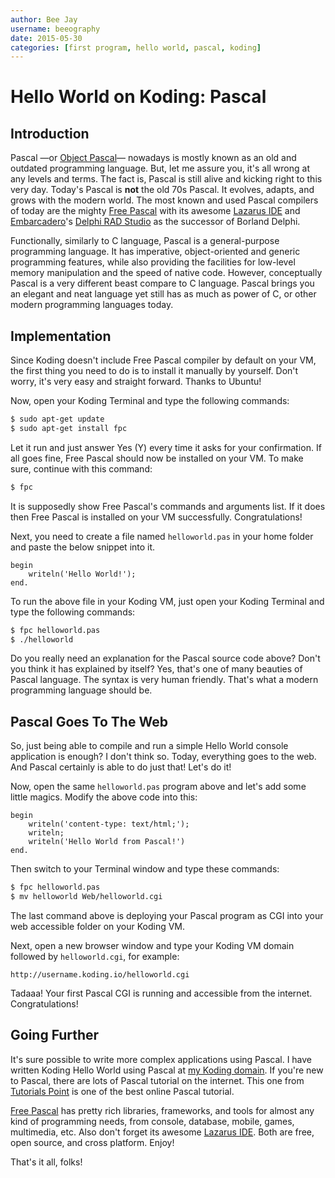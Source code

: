 ```yaml
---
author: Bee Jay
username: beeography
date: 2015-05-30
categories: [first program, hello world, pascal, koding]
---
```


# Hello World on Koding: Pascal

## Introduction

Pascal —or [Object Pascal](http://en.wikipedia.org/wiki/Object_Pascal "Object Pascal")— nowadays is mostly known as an old and outdated programming language. But, let me assure you, it's all wrong at any levels and terms. The fact is, Pascal is still alive and kicking right to this very day. Today's Pascal is **not** the old 70s Pascal. It evolves, adapts, and grows with the modern world. The most known and used Pascal compilers of today are the mighty [Free Pascal](http://freepascal.org "Free Pascal Compiler") with its awesome [Lazarus IDE](http://lazarus.freepascal.org "Lazarus IDE") and [Embarcadero](http://www.embarcadero.com)'s [Delphi RAD Studio](http://www.embarcadero.com/products/delphi) as the successor of Borland Delphi.

Functionally, similarly to C language, Pascal is a general-purpose programming language. It has imperative, object-oriented and generic programming features, while also providing the facilities for low-level memory manipulation and the speed of native code. However, conceptually Pascal is a very different beast compare to C language. Pascal brings you an elegant and neat language yet still has as much as power of C, or other modern programming languages today.

## Implementation

Since Koding doesn't include Free Pascal compiler by default on your VM, the first thing you need to do is to install it manually by yourself. Don't worry, it's very easy and straight forward. Thanks to Ubuntu! 

Now, open your Koding Terminal and type the following commands:
```bash
$ sudo apt-get update
$ sudo apt-get install fpc
```
Let it run and just answer Yes (Y) every time it asks for your confirmation. If all goes fine, Free Pascal should now be installed on your VM. To make sure, continue with this command:
```bash
$ fpc
```
It is supposedly show Free Pascal's commands and arguments list. If it does then Free Pascal is installed on your VM successfully. Congratulations!

Next, you need to create a file named `helloworld.pas` in your home folder and paste the below snippet into it.
```
begin
    writeln('Hello World!');
end.
```
To run the above file in your Koding VM, just open your Koding Terminal and type the following commands:
```bash
$ fpc helloworld.pas
$ ./helloworld
```

Do you really need an explanation for the Pascal source code above? Don't you think it has explained by itself? Yes, that's one of many beauties of Pascal language. The syntax is very human friendly. That's what a modern programming language should be.

## Pascal Goes To The Web

So, just being able to compile and run a simple Hello World console application is enough? I don't think so. Today, everything goes to the web. And Pascal certainly is able to do just that! Let's do it!

Now, open the same `helloworld.pas` program above and let's add some little magics. Modify the above code into this:
```
begin
    writeln('content-type: text/html;');
    writeln;
    writeln('Hello World from Pascal!')
end.
```
Then switch to your Terminal window and type these commands:
```bash
$ fpc helloworld.pas
$ mv helloworld Web/helloworld.cgi
```
The last command above is deploying your Pascal program as CGI into your web accessible folder on your Koding VM.

Next, open a new browser window and type your Koding VM domain followed by `helloworld.cgi`, for example:
```
http://username.koding.io/helloworld.cgi
```
Tadaaa! Your first Pascal CGI is running and accessible from the internet. Congratulations!

## Going Further

It's sure possible to write more complex applications using Pascal. I have written Koding Hello World using Pascal at [my Koding domain](http://beeography.koding.io/pascal.cgi "Koding Hello World from Pascal"). If you're new to Pascal, there are lots of Pascal tutorial on the internet. This one from [Tutorials Point](http://www.tutorialspoint.com/pascal/index.htm "Pascal Programming Online Tutorial") is one of the best online Pascal tutorial.

[Free Pascal](http://freepascal.org "Free Pascal Compiler") has pretty rich libraries, frameworks, and tools for almost any kind of programming needs, from console, database, mobile, games, multimedia, etc. Also don't forget its awesome [Lazarus IDE](http://lazarus.freepascal.org "Lazarus IDE"). Both are free, open source, and cross platform. Enjoy!

That's it all, folks!
